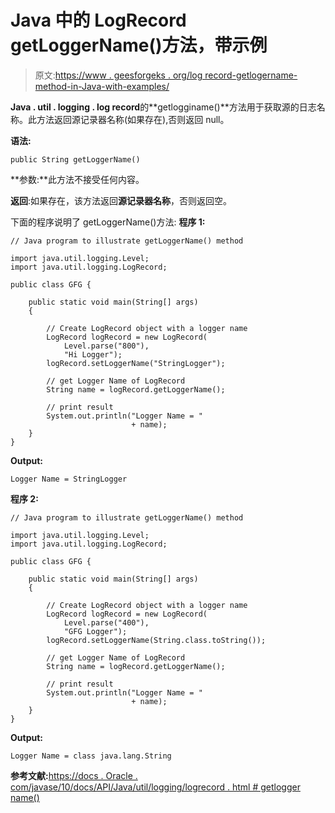 # Java 中的 LogRecord getLoggerName()方法，带示例

> 原文:[https://www . geesforgeks . org/log record-getlogername-method-in-Java-with-examples/](https://www.geeksforgeeks.org/logrecord-getloggername-method-in-java-with-examples/)

**Java . util . logging . log record**的**getlogginame()**方法用于获取源的日志名称。此方法返回源记录器名称(如果存在),否则返回 null。

**语法:**

```
public String getLoggerName()

```

**参数:**此方法不接受任何内容。

**返回**:如果存在，该方法返回**源记录器名称**，否则返回空。

下面的程序说明了 getLoggerName()方法:
**程序 1:**

```
// Java program to illustrate getLoggerName() method

import java.util.logging.Level;
import java.util.logging.LogRecord;

public class GFG {

    public static void main(String[] args)
    {

        // Create LogRecord object with a logger name
        LogRecord logRecord = new LogRecord(
            Level.parse("800"),
            "Hi Logger");
        logRecord.setLoggerName("StringLogger");

        // get Logger Name of LogRecord
        String name = logRecord.getLoggerName();

        // print result
        System.out.println("Logger Name = "
                           + name);
    }
}
```

**Output:**

```
Logger Name = StringLogger

```

**程序 2:**

```
// Java program to illustrate getLoggerName() method

import java.util.logging.Level;
import java.util.logging.LogRecord;

public class GFG {

    public static void main(String[] args)
    {

        // Create LogRecord object with a logger name
        LogRecord logRecord = new LogRecord(
            Level.parse("400"),
            "GFG Logger");
        logRecord.setLoggerName(String.class.toString());

        // get Logger Name of LogRecord
        String name = logRecord.getLoggerName();

        // print result
        System.out.println("Logger Name = "
                           + name);
    }
}
```

**Output:**

```
Logger Name = class java.lang.String

```

**参考文献:**[https://docs . Oracle . com/javase/10/docs/API/Java/util/logging/logrecord . html # getlogger name()](https://docs.oracle.com/javase/10/docs/api/java/util/logging/LogRecord.html#getLoggerName())